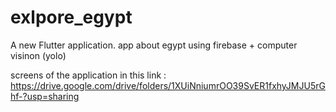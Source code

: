# exlpore_egypt

A new Flutter application.
  app about egypt using firebase + computer visinon (yolo)


  screens of the application in this link : https://drive.google.com/drive/folders/1XUiNniumrOO39SvER1fxhyJMJU5rGhf-?usp=sharing

  

